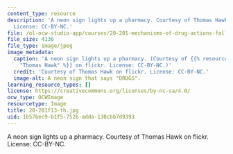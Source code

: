 ```yaml
---
content_type: resource
description: 'A neon sign lights up a pharmacy. Courtesy of Thomas Hawk on flickr.
  License: CC-BY-NC.'
file: /ol-ocw-studio-app/courses/20-201-mechanisms-of-drug-actions-fall-2013/1b57bec9b1f5752badda130cbb7d9393_20-201f13-th.jpg
file_size: 4136
file_type: image/jpeg
image_metadata:
  caption: 'A neon sign lights up a pharmacy. (Courtesy of {{% resource_link "2d8d68b0-fc12-4eae-aeb9-deb07e8d7cc4"
    "Thomas Hawk" %}} on flickr. License: CC-BY-NC.)'
  credit: 'Courtesy of Thomas Hawk on flickr. License: CC-BY-NC.'
  image-alt: A neon sign that says "DRUGS".
learning_resource_types: []
license: https://creativecommons.org/licenses/by-nc-sa/4.0/
ocw_type: OCWImage
resourcetype: Image
title: 20-201f13-th.jpg
uid: 1b57bec9-b1f5-752b-adda-130cbb7d9393
---
```

A neon sign lights up a pharmacy. Courtesy of Thomas Hawk on flickr. License: CC-BY-NC.